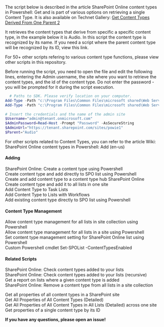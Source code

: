 The script below is described in the article SharePoint Online content types in Powershell: Get and is part of various options on retrieving a single Content Type.
It is also available on Technet Gallery: [Get Content Types Derived From One Parent 2](https://gallery.technet.microsoft.com/office/Get-Content-Types-Derived-a0e749de)
 

It retrieves the content types that derive from specific a specific content type, in the example below it is Audio. In this script the content type is recognized by its name. If you need a script where the parent content type will be recognized by its ID, view this link.

For 50+ other scripts refering to various content type functions, please view other scripts in this repository.

Before running the script, you need to open the file and edit the following lines, entering the Admin username, the site where you want to retrieve the content types, and the id of the content type. Do not enter the password - you will be prompted for it during the script execution. 

 

```PowerShell
  # Paths to SDK. Please verify location on your computer. 
Add-Type -Path "c:\Program Files\Common Files\microsoft shared\Web Server Extensions\15\ISAPI\Microsoft.SharePoint.Client.dll"  
Add-Type -Path "c:\Program Files\Common Files\microsoft shared\Web Server Extensions\15\ISAPI\Microsoft.SharePoint.Client.Runtime.dll"  
 
# Insert the credentials and the name of the admin site 
$Username="admin@tenant.onmicrosoft.com" 
$AdminPassword=Read-Host -Prompt "Password" -AsSecureString 
$AdminUrl="https://tenant.sharepoint.com/sites/powie1" 
$Parent="Audio"
``` 
 

 
For other scripts related to Content Types, you can refer to the article Wiki: SharePoint Online content types in Powershell: Add (en-us) 

#### Adding
SharePoint Online: Create a content type using Powershell  
Create content type and add directly to SPO list using Powershell  
Create and add content type to a content type hub SharePoint Online  
Create content type and add it to all lists in one site  
Add Content Type to Task Lists  
Add Content Type to Lists with Workflows  
Add existing content type directly to SPO list using Powershell  

#### Content Type Management
Allow content type management for all lists in site collection using Powershell  
Allow content type management for all lists in a site using Powershell  
Set content type management setting for SharePoint Online list using Powershell  
Custom Powershell cmdlet Set-SPOList -ContentTypesEnabled  

#### Related Scripts
SharePoint Online: Check content types added to your lists  
SharePoint Online: Check content types added to your lists (recursive)  
Get a report on lists where a given content type is added  
SharePoint Online: Remove a content type from all lists in a site collection  

Get all properties of all content types in a SharePoint site  
Get All Properties of All Content Types (Detailed)  
Get All Properties of All Content Types in All Lists (Detailed) across one site  
Get properties of a single content type by its ID  

 

 
 
 

<b>If you have any questions, please open an issue!</b>
